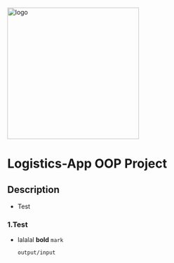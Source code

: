 <img src="https://webassets.telerikacademy.com/images/default-source/logos/telerik-academy.svg" alt="logo" width="300px" style="margin-top: 20px;"/>

# Logistics-App OOP Project 

## Description
- Test

### 1.Test
- lalalal **bold** `mark`

    ```none
   output/input
    ```